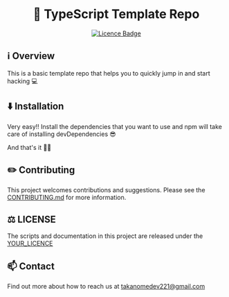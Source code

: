 <h1 align="center">📄 TypeScript Template Repo</h1>

<p align="center"><a href="https://github.com/TAKANOME-DEV/repo-template"><img alt="Licence Badge" src="https://img.shields.io/github/license/TAKANOME-DEV/repo-template?color=%2330C151"></a></p>

## ℹ️ Overview

This is a basic template repo that helps you to quickly jump in and start hacking 💻

## ⬇️ Installation

Very easy!! Install the dependencies that you want to use and npm will take care of installing devDependencies 😎

And that's it 🎉🎉

## ✏️ Contributing

This project welcomes contributions and suggestions.
Please see the [CONTRIBUTING.md](CONTRIBUTING.md) for more information.

## :balance_scale: LICENSE

The scripts and documentation in this project are released under the [YOUR_LICENCE](#️-licence)

## 📫 Contact

Find out more about how to reach us at [takanomedev221@gmail.com](mailto:takanomedev221@gmail.com)
